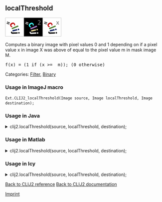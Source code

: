 ## localThreshold
<img src="images/mini_clij1_logo.png"/><img src="images/mini_clij2_logo.png"/><img src="images/mini_clijx_logo.png"/>

Computes a binary image with pixel values 0 and 1 depending on if a pixel value x in image X 
was above of equal to the pixel value m in mask image M.

<pre>f(x) = (1 if (x >=  m)); (0 otherwise)</pre>

Categories: [Filter](https://clij.github.io/clij2-docs/reference__filter), [Binary](https://clij.github.io/clij2-docs/reference__binary)

### Usage in ImageJ macro
```
Ext.CLIJ2_localThreshold(Image source, Image localThreshold, Image destination);
```




### Usage in Java


<details>

<summary>
clij2.localThreshold(source, localThreshold, destination);
</summary>
<pre class="highlight">// init CLIJ and GPU
import net.haesleinhuepf.clij2.CLIJ2;
import net.haesleinhuepf.clij.clearcl.ClearCLBuffer;
CLIJ2 clij2 = CLIJ2.getInstance();

// get input parameters
ClearCLBuffer source = clij2.push(sourceImagePlus);
ClearCLBuffer localThreshold = clij2.push(localThresholdImagePlus);
destination = clij2.create(source);
</pre>

<pre class="highlight">
// Execute operation on GPU
clij2.localThreshold(source, localThreshold, destination);
</pre>

<pre class="highlight">
//show result
destinationImagePlus = clij2.pull(destination);
destinationImagePlus.show();

// cleanup memory on GPU
clij2.release(source);
clij2.release(localThreshold);
clij2.release(destination);
</pre>

</details>





### Usage in Matlab


<details>

<summary>
clij2.localThreshold(source, localThreshold, destination);
</summary>
<pre class="highlight">% init CLIJ and GPU
clij2 = init_clatlab();

% get input parameters
source = clij2.pushMat(source_matrix);
localThreshold = clij2.pushMat(localThreshold_matrix);
destination = clij2.create(source);
</pre>

<pre class="highlight">
% Execute operation on GPU
clij2.localThreshold(source, localThreshold, destination);
</pre>

<pre class="highlight">
% show result
destination = clij2.pullMat(destination)

% cleanup memory on GPU
clij2.release(source);
clij2.release(localThreshold);
clij2.release(destination);
</pre>

</details>





### Usage in Icy


<details>

<summary>
clij2.localThreshold(source, localThreshold, destination);
</summary>
<pre class="highlight">// init CLIJ and GPU
importClass(net.haesleinhuepf.clicy.CLICY);
importClass(Packages.icy.main.Icy);

clij2 = CLICY.getInstance();

// get input parameters
source_sequence = getSequence();
source = clij2.pushSequence(source_sequence);
localThreshold_sequence = getSequence();
localThreshold = clij2.pushSequence(localThreshold_sequence);
destination = clij2.create(source);
</pre>

<pre class="highlight">
// Execute operation on GPU
clij2.localThreshold(source, localThreshold, destination);
</pre>

<pre class="highlight">
// show result
destination_sequence = clij2.pullSequence(destination)
Icy.addSequence(destination_sequence);
// cleanup memory on GPU
clij2.release(source);
clij2.release(localThreshold);
clij2.release(destination);
</pre>

</details>



[Back to CLIJ2 reference](https://clij.github.io/clij2-docs/reference)
[Back to CLIJ2 documentation](https://clij.github.io/clij2-docs)

[Imprint](https://clij.github.io/imprint)
